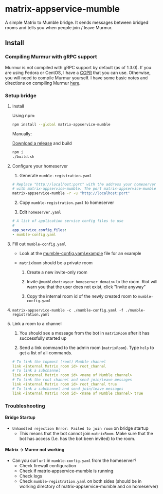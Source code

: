 # matrix-appservice-mumble

A simple Matrix to Mumble bridge. It sends messages between bridged rooms and tells you when people join / leave Murmur.

## Install


### Compiling Murmur with gRPC support

Murmur is not compiled with gRPC support by default (as of 1.3.0). If you are using Fedora or CentOS, I have a [COPR](https://copr.fedorainfracloud.org/coprs/mymindstorm/mumble-grpc/) that you can use. Otherwise, you will need to compile Murmur yourself. I have some basic notes and directions on compiling Murmur [here](COMPILING_MURMUR.md).

### Setup bridge

1. Install

    Using npm:
    ```bash
    npm install --global matrix-appservice-mumble
    ```

    Manually:

    [Download a release](https://github.com/mymindstorm/matrix-appservice-mumble/releases) and build

    ```bash
    npm i
    ./build.sh
    ```
2. Configure your homeserver
    1. Generate `mumble-registration.yaml`

    ```bash
    # Replace "http://localhost:port" with the address your homeserver will use to talk
    # with matrix-appservice-mumble. The port matrix-appservice-mumble uses can be set with -p.
    matrix-appservice-mumble -r -u "http://localhost:port"
    ```

    2. Copy `mumble-registration.yaml` to homeserver

    3. Edit `homeserver.yaml`

    ```yaml
    # A list of application service config files to use
    #
    app_service_config_files:
    - mumble-config.yaml
    ```

4. Fill out `mumble-config.yaml`

    - Look at the [mumble-config.yaml.example](https://github.com/mymindstorm/matrix-appservice-mumble/blob/master/mumble-config.yaml.example) file for an example

    - `matrixRoom` should be a private room
        
        1. Create a new invite-only room

        2. Invite `@mumblebot:<your homeserver domain>` to the room. Riot will warn you that the user does not exist, click "Invite anyway"

        3. Copy the internal room id of the newly created room to `mumble-config.yaml`

5. `matrix-appservice-mumble -c ./mumble-config.yaml -f ./mumble-registration.yaml`

6. Link a room to a channel

    1. You should see a message from the bot in `matrixRoom` after it has successfully started up

    2. Send a link command to the admin room (`matrixRoom`). Type `help` to get a list of all commands.

    ```yaml
    # To link the topmost (root) Mumble channel
    link <internal Matrix room id> root_channel
    # To link a subchannel
    link <internal Matrix room id> <name of Mumble channel>
    # To link the root channel and send join/leave messages
    link <internal Matrix room id> root_channel true
    # To link a subchannel and send join/leave messages
    link <internal Matrix room id> <name of Mumble channel> true
    ```        
### Troubleshooting

#### Bridge Startup

- `Unhandled rejection Error: Failed to join room` on bridge startup
    - This means that the bot cannot join `matrixRoom`. Make sure that the bot has access (I.e. has the bot been invited) to the room. 

#### Matrix -> Murmr not working

- Can you curl `url` in `mumble-config.yaml` from the homeserver?
    - Check firewall configuration
    - Check if matrix-appservice-mumble is running
    - Check logs
    - Check `mumble-registration.yaml` on both sides (should be in working directory of matrix-appservice-mumble and on homeserver)
